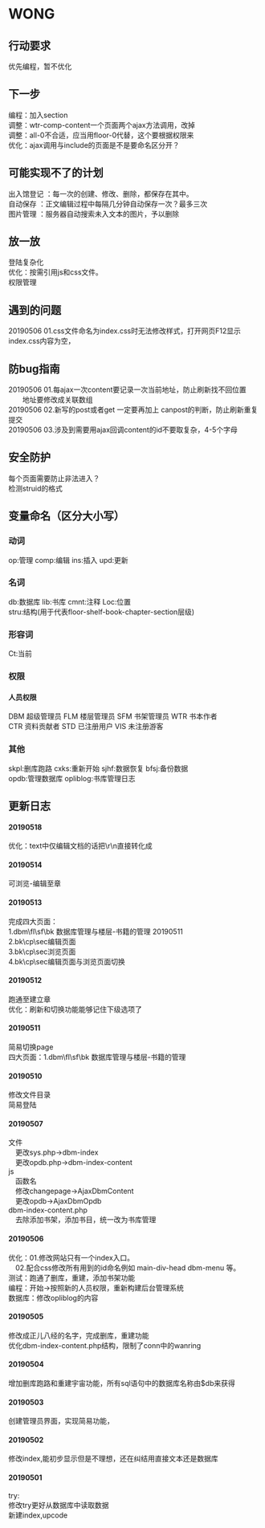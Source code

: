 # WONG
## 行动要求
优先编程，暂不优化
## 下一步
编程：加入section  
调整：wtr-comp-content一个页面两个ajax方法调用，改掉  
调整：all-0不合适，应当用floor-0代替，这个要根据权限来  
优化：ajax调用与include的页面是不是要命名区分开？  

## 可能实现不了的计划
出入馆登记 ：每一次的创建、修改、删除，都保存在其中。  
自动保存 ：正文编辑过程中每隔几分钟自动保存一次？最多三次  
图片管理 ：服务器自动搜索未入文本的图片，予以删除
## 放一放
登陆复杂化  
优化：按需引用js和css文件。  
权限管理
## 遇到的问题
20190506 01.css文件命名为index.css时无法修改样式，打开网页F12显示index.css内容为空，
## 防bug指南
20190506 01.每ajax一次content要记录一次当前地址，防止刷新找不回位置  
&emsp;&emsp;地址要修改成关联数组  
20190506 02.新写的post或者get 一定要再加上 canpost的判断，防止刷新重复提交  
20190506 03.涉及到需要用ajax回调content的id不要取复杂，4-5个字母
## 安全防护
每个页面需要防止非法进入？  
检测struid的格式  
## 变量命名（区分大小写）
### 动词
op:管理 comp:编辑 ins:插入 upd:更新  
### 名词
db:数据库 lib:书库 cmnt:注释 Loc:位置  
stru:结构(用于代表floor-shelf-book-chapter-section层级)  
### 形容词
Ct:当前
### 权限
#### 人员权限
DBM	超级管理员 FLM 楼层管理员 SFM 书架管理员 WTR 书本作者  
CTR 资料贡献者 STD 已注册用户 VIS 未注册游客
### 其他
skpl:删库跑路 cxks:重新开始 sjhf:数据恢复 bfsj:备份数据  
opdb:管理数据库 opliblog:书库管理日志
## 更新日志
#### 20190518
优化：text中仅编辑文档的话把\r\n直接转化成<br>
#### 20190514
可浏览-编辑至章
#### 20190513
完成四大页面：  
1.dbm\fl\sf\bk 数据库管理与楼层-书籍的管理 20190511  
2.bk\cp\sec编辑页面  
3.bk\cp\sec浏览页面  
4.bk\cp\sec编辑页面与浏览页面切换
#### 20190512
跑通至建立章  
优化：刷新和切换功能能够记住下级选项了
#### 20190511
简易切换page  
四大页面：1.dbm\fl\sf\bk 数据库管理与楼层-书籍的管理
#### 20190510
修改文件目录  
简易登陆
#### 20190507
文件  
&emsp;更改sys.php->dbm-index  
&emsp;更改opdb.php->dbm-index-content  
js  
&emsp;函数名  
&emsp;修改changepage->AjaxDbmContent  
&emsp;更改opdb->AjaxDbmOpdb  
dbm-index-content.php  
&emsp;去除添加书架，添加书目，统一改为书库管理
#### 20190506
优化：01.修改网站只有一个index入口。  
&emsp;02.配合css修改所有用到的id命名例如 main-div-head dbm-menu 等。  
测试：跑通了删库，重建，添加书架功能  
编程：开始->按照新的人员权限，重新构建后台管理系统  
数据库：修改opliblog的内容
#### 20190505
修改成正儿八经的名字，完成删库，重建功能  
优化dbm-index-content.php结构，限制了conn中的wanring
#### 20190504
增加删库跑路和重建宇宙功能，所有sql语句中的数据库名称由$db来获得
#### 20190503
创建管理员界面，实现简易功能，
#### 20190502
修改index,能初步显示但是不理想，还在纠结用直接文本还是数据库
#### 20190501
try:  
修改try更好从数据库中读取数据  
新建index,upcode  